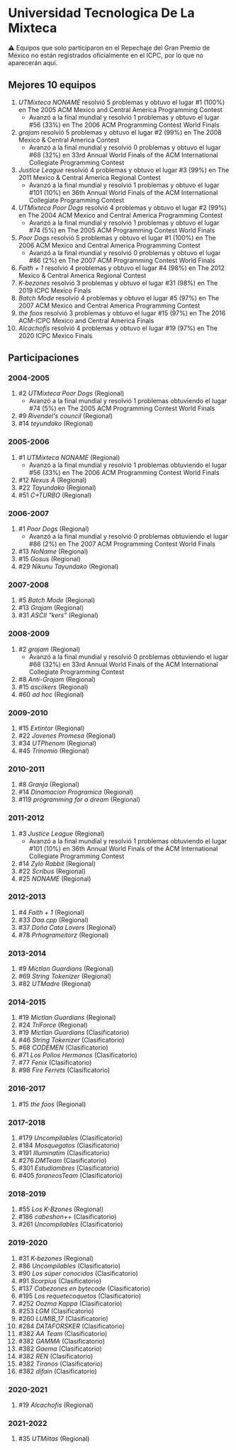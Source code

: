 # Universidad Tecnologica De La Mixteca

:warning: Equipos que solo participaron en el Repechaje del Gran Premio de México no están registrados oficialmente en el ICPC, por lo que no aparecerán aquí.

## Mejores 10 equipos

1. _UTMixteca NONAME_ resolvió 5 problemas y obtuvo el lugar #1 (100%) en The 2005 ACM Mexico and Central America Programming Contest
    - Avanzó a la final mundial y resolvió 1 problemas y obtuvo el lugar #56 (33%) en The 2006 ACM Programming Contest World Finals
1. _grajam_ resolvió 5 problemas y obtuvo el lugar #2 (99%) en The 2008 Mexico & Central America Contest
    - Avanzó a la final mundial y resolvió 0 problemas y obtuvo el lugar #68 (32%) en 33rd Annual World Finals of the ACM International Collegiate Programming Contest
1. _Justice League_ resolvió 4 problemas y obtuvo el lugar #3 (99%) en The 2011 Mexico & Central America Regional Contest
    - Avanzó a la final mundial y resolvió 1 problemas y obtuvo el lugar #101 (10%) en 36th Annual World Finals of the ACM International Collegiate Programming Contest
1. _UTMixteca Poor Dogs_ resolvió 4 problemas y obtuvo el lugar #2 (99%) en The 2004 ACM Mexico and Central America Programming Contest
    - Avanzó a la final mundial y resolvió 1 problemas y obtuvo el lugar #74 (5%) en The 2005 ACM Programming Contest World Finals
1. _Poor Dogs_ resolvió 5 problemas y obtuvo el lugar #1 (100%) en The 2006 ACM Mexico and Central America Programming Contest
    - Avanzó a la final mundial y resolvió 0 problemas y obtuvo el lugar #86 (2%) en The 2007 ACM Programming Contest World Finals
1. _Faith + 1_ resolvió 4 problemas y obtuvo el lugar #4 (98%) en The 2012 Mexico & Central America Regional Contest
1. _K-bezones_ resolvió 3 problemas y obtuvo el lugar #31 (98%) en The 2019 ICPC Mexico Finals
1. _Batch Mode_ resolvió 4 problemas y obtuvo el lugar #5 (97%) en The 2007 ACM Mexico and Central America Programming Contest
1. _the foos_ resolvió 3 problemas y obtuvo el lugar #15 (97%) en The 2016 ACM-ICPC Mexico and Central America Finals
1. _Alcachofis_ resolvió 4 problemas y obtuvo el lugar #19 (97%) en The 2020 ICPC Mexico Finals

## Participaciones

### 2004-2005

1. #2 _UTMixteca Poor Dogs_ (Regional)
    - Avanzó a la final mundial y resolvió 1 problemas obtuviendo el lugar #74 (5%) en The 2005 ACM Programming Contest World Finals
1. #9 _Rivendel's council_ (Regional)
1. #14 _teyundako_ (Regional)

### 2005-2006

1. #1 _UTMixteca NONAME_ (Regional)
    - Avanzó a la final mundial y resolvió 1 problemas obtuviendo el lugar #56 (33%) en The 2006 ACM Programming Contest World Finals
1. #12 _Nexus A_ (Regional)
1. #22 _Tayundako_ (Regional)
1. #51 _C+TURBO_ (Regional)

### 2006-2007

1. #1 _Poor Dogs_ (Regional)
    - Avanzó a la final mundial y resolvió 0 problemas obtuviendo el lugar #86 (2%) en The 2007 ACM Programming Contest World Finals
1. #13 _NoName_ (Regional)
1. #15 _Gosus_ (Regional)
1. #29 _Nikunu Tayundako_ (Regional)

### 2007-2008

1. #5 _Batch Mode_ (Regional)
1. #13 _Grajam_ (Regional)
1. #31 _ASCII "kers"_ (Regional)

### 2008-2009

1. #2 _grajam_ (Regional)
    - Avanzó a la final mundial y resolvió 0 problemas obtuviendo el lugar #68 (32%) en 33rd Annual World Finals of the ACM International Collegiate Programming Contest
1. #8 _Anti-Grajam_ (Regional)
1. #15 _asciikers_ (Regional)
1. #60 _ad hoc_ (Regional)

### 2009-2010

1. #15 _Extintor_ (Regional)
1. #22 _Jovenes Promesa_ (Regional)
1. #34 _UTPhenom_ (Regional)
1. #45 _Trinomio_ (Regional)

### 2010-2011

1. #8 _Granja_ (Regional)
1. #14 _Dinamacion Programica_ (Regional)
1. #119 _programming for a dream_ (Regional)

### 2011-2012

1. #3 _Justice League_ (Regional)
    - Avanzó a la final mundial y resolvió 1 problemas obtuviendo el lugar #101 (10%) en 36th Annual World Finals of the ACM International Collegiate Programming Contest
1. #14 _Zylo Rabbit_ (Regional)
1. #22 _Scribus_ (Regional)
1. #25 _NONAME_ (Regional)

### 2012-2013

1. #4 _Faith + 1_ (Regional)
1. #33 _Daa.cpp_ (Regional)
1. #37 _Doña Cata Lovers_ (Regional)
1. #78 _Prhogrameitorz_ (Regional)

### 2013-2014

1. #9 _Mictlan Guardians_ (Regional)
1. #69 _String Tokenizer_ (Regional)
1. #82 _UTMadre_ (Regional)

### 2014-2015

1. #19 _Mictlan  Guardians_ (Regional)
1. #24 _TriForce_ (Regional)
1. #19 _Mictlan Guardians_ (Clasificatorio)
1. #46 _String Tokenizer_ (Clasificatorio)
1. #68 _CODEMEN_ (Clasificatorio)
1. #71 _Los Pollos Hermanos_ (Clasificatorio)
1. #77 _Fenix_ (Clasificatorio)
1. #98 _Fire Ferrets_ (Clasificatorio)

### 2016-2017

1. #15 _the foos_ (Regional)

### 2017-2018

1. #179 _Uncompilables_ (Clasificatorio)
1. #184 _Mosquegatos_ (Clasificatorio)
1. #191 _Illuminatim_ (Clasificatorio)
1. #276 _DMTeam_ (Clasificatorio)
1. #301 _Estudiambres_ (Clasificatorio)
1. #405 _foraneosTeam_ (Clasificatorio)

### 2018-2019

1. #55 _Los K-Bzones_ (Regional)
1. #186 _cabeshon++_ (Clasificatorio)
1. #261 _Uncompilables_ (Clasificatorio)

### 2019-2020

1. #31 _K-bezones_ (Regional)
1. #86 _Uncompilables_ (Clasificatorio)
1. #90 _Los súper conocidos_ (Clasificatorio)
1. #91 _Scorpius_ (Clasificatorio)
1. #137 _Cabezones en bytecode_ (Clasificatorio)
1. #195 _Los requetecoquetos_ (Clasificatorio)
1. #252 _Oozma Kappa_ (Clasificatorio)
1. #253 _LGM_ (Clasificatorio)
1. #260 _LUMIB_17_ (Clasificatorio)
1. #284 _DATAFORSKER_ (Clasificatorio)
1. #382 _AA Team_ (Clasificatorio)
1. #382 _GAMMA_ (Clasificatorio)
1. #382 _Gaema_ (Clasificatorio)
1. #382 _REN_ (Clasificatorio)
1. #382 _Tiranos_ (Clasificatorio)
1. #382 _difain_ (Clasificatorio)

### 2020-2021

1. #19 _Alcachofis_ (Regional)

### 2021-2022

1. #35 _UTMiitas_ (Regional)



